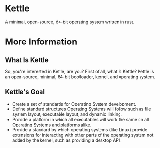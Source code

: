 # Kettle
A minimal, open-source, 64-bit operating system written in rust.

# More Information
## What Is Kettle
So, you're interested in Kettle, are you? First of all, what *is* Kettle? Kettle is an open-source, minimal, 64-bit bootloader, kernel, and operating system.
## Kettle's Goal
- Create a set of standards for Operating System development.
- Define standard structures Operating Systems will follow such as file system layout, executable layout, and dynamic linking.
- Provide a platform in which all executables will work the same on all Operating Systems and platforms alike.
- Provide a standard by which operating systems (like Linux) provide extensions for interacting with other parts of the operating system not added by the kernel, such as providing a desktop API.
